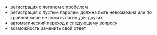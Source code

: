 * регистрация с логином с пробелом
* регистрация с пустым паролем должна быть невозможна
или по крайней мере не ломать логин для других
* автоматический переход к следующему вопросу
* возможность изменить свой ответ